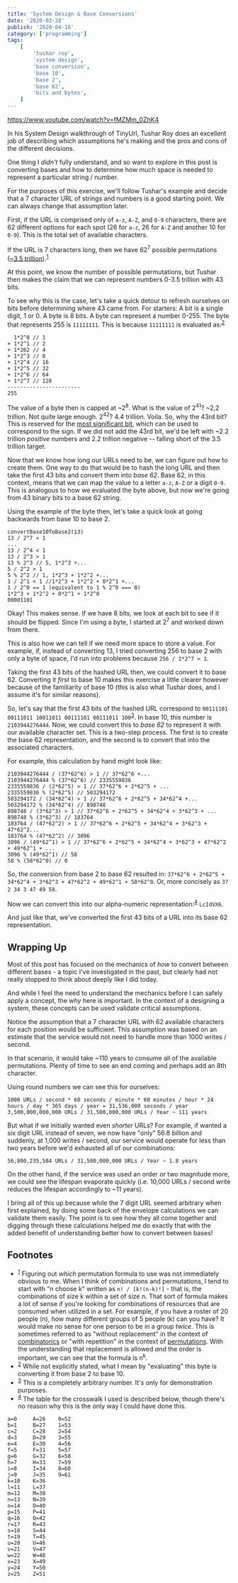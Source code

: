 ```yaml
---
title: 'System Design & Base Conversions'
date: '2020-03-28'
publish: '2020-04-16'
category: ['programming']
tags:
    [
        'tushar roy',
        'system design',
        'base conversion',
        'base 10',
        'base 2',
        'base 62',
        'bits and bytes',
    ]
---
```


https://www.youtube.com/watch?v=fMZMm_0ZhK4

In his System Design walkthrough of TinyUrl, Tushar Roy does an excellent job of describing which assumptions he's making and the pros and cons of the different decisions.

One thing I _didn't_ fully understand, and so want to explore in this post is converting bases and how to determine how much space is needed to represent a particular string / number.

For the purposes of this exercise, we'll follow Tushar's example and decide that a 7 character URL of strings and numbers is a good starting point. We can always change that assumption later.

First, if the URL is comprised only of `a-z`, `A-Z`, and `0-9` characters, there are 62 different options for each spot (26 for `a-z`, 26 for `A-Z` and another 10 for `0-9`). This is the total set of available characters.

If the URL is 7 characters long, then we have 62<sup>7</sup> possible permutations ([~3.5 trillion](https://www.hackmath.net/en/calculator/combinations-and-permutations?n=62&k=7&order=1&repeat=1)).<sup>[1](#footnotes)</sup><a id="fn1"></a>

At this point, we know the number of possible permutations, but Tushar then makes the claim that we can represent numbers 0-3.5 trillion with 43 bits.

To see why this is the case, let's take a quick detour to refresh ourselves on bits before determining where 43 came from. For starters: A bit is a single digit, 1 or 0. A byte is 8 bits. A byte can represent a number 0-255. The byte that represents 255 is `11111111`. This is because `11111111` is evaluated as:<sup>[2](#footnotes)</sup><a id="fn2"></a>

```
  1*2^0 // 1
+ 1*2^1 // 2
+ 1*262 // 4
+ 1*2^3 // 8
+ 1*2^4 // 16
+ 1*2^5 // 32
+ 1*2^6 // 64
+ 1*2^7 // 128
-----------------------
255
```

The value of a byte then is capped at ~2<sup>8</sup>. What is the value of 2<sup>41</sup>? ~2,2 trillion. Not quite large enough. 2<sup>42</sup>? 4.4 trillion. Voila. So, why the 43rd bit? This is reserved for the [most significant bit](https://en.wikipedia.org/wiki/Bit_numbering), which can be used to correspond to the sign. If we did not add the 43rd bit, we'd be left with ~2.2 trillion _positive_ numbers and 2.2 trillion negative -- falling short of the 3.5 trillion target.

Now that we know how long our URLs need to be, we can figure out how to create them. One way to do that would be to hash the long URL and then take the first 43 bits and convert them into _base 62_. Base 62, in this context, means that we can map the value to a letter `a-z`, `A-Z` or a digit `0-9`. This is analogous to how we evaluated the byte above, but now we're going from 43 binary bits to a base 62 string.

Using the example of the byte then, let's take a quick look at going backwards from base 10 to base 2.

```
convertBase10ToBase2(13)
13 / 2^7 < 1
...
13 / 2^4 < 1
13 / 2^3 > 1
13 % 2^3 // 5, 1*2^3 +...
5 / 2^2 > 1
5 % 2^2 // 1, 1*2^3 + 1*2^2 +...
1 / 2^1 < 1 //1*2^3 + 1*2^2 + 0*2^1 +...
1 / 2^0 == 1 (equivalent to 1 % 2^0 === 0)
1*2^3 + 1*2^2 + 0*2^1 + 1*2^0
00001101
```

Okay! This makes sense. If we have 8 bits, we look at each bit to see if it should be flipped. Since I'm using a byte, I started at 2<sup>7</sup> and worked down from there.

This is also how we can tell if we need more space to store a value. For example, if, instead of converting 13, I tried converting 256 to base 2 with only a byte of space, I'd run into problems because `256 / 1*2^7 > 1`.

Taking the first 43 bits of the hashed URL then, we could convert it to base 62. Converting it _first_ to base 10 makes this exercise a little clearer however because of the familiarity of base 10 (this is also what Tushar does, and I assume it's for similar reasons).

So, let's say that the first 43 bits of the hashed URL correspond to `00111101 00111011 10011011 00111101 00111011 100`<sup>[3](#footnotes)</sup><a id="fn3"></a>. In base 10, this number is `2103944276444`. Now, we could convert this to _base 62_ to represent it with our available character set. This is a two-step process. The first is to create the base 62 representation, and the second is to convert that into the associated characters.

For example, this calculation by hand might look like:

```
2103944276444 / (37*62^6) > 1 // 37*62^6 +...
2103944276444 % (37*62^6) // 2335559836
2335559836 / (2*62^5) > 1 // 37*62^6 + 2*62^5 + ...
2335559836 % (2*62^5) // 503294172
503294172 / (34*62^4) > 1 // 37*62^6 + 2*62^5 + 34*62^4 +...
503294172 % (34*62^4) // 898748
898748 / (3*62^3) > 1 // 37*62^6 + 2*62^5 + 34*62^4 + 3*62^3 + ...
898748 % (3*62^3) // 183764
183764 / (47*62^2) > 1 // 37*62^6 + 2*62^5 + 34*62^4 + 3*62^3 + 47*62^2...
183764 % (47*62^2) // 3096
3096 / (49*62^1) > 1 // 37*62^6 + 2*62^5 + 34*62^4 + 3*62^3 + 47*62^2 + 49*62^1 + ...
3096 % (49*62^1) // 58
58 % (58*62^0) // 0
```

So, the conversion from base 2 to base 62 resulted in: `37*62^6 + 2*62^5 + 34*62^4 + 3*62^3 + 47*62^2 + 49*62^1 + 58*62^0`. Or, more concisely as `37 2 34 3 47 49 58`.

Now we can convert this into our alpha-numeric representation:<sup>[4](#footnotes)</sup><a id="fn4"></a> `LcIdVX6`.

And just like that, we've converted the first 43 bits of a URL into its base 62 representation.

## Wrapping Up

Most of this post has focused on the mechanics of _how_ to convert between different bases - a topic I've investigated in the past, but clearly had not really stopped to think about deeply like I did today.

And while I feel the need to understand the mechanics before I can safely apply a concept, the _why_ here is important. In the context of a designing a system, these concepts can be used validate critical assumptions.

Notice the assumption that a 7 character URL with 62 available characters for each position would be sufficient. This assumption was based on an estimate that the service would not need to handle more than 1000 writes / second.

In that scenario, it would take ~110 years to consume all of the available permutations. Plenty of time to see an end coming and perhaps add an 8th character.

Using round numbers we can see this for ourselves:

```
1000 URLs / second * 60 seconds / minute * 60 minutes / hour * 24 hours / day * 365 days / year = 31,536,000 seconds / year
3,500,000,000,000 URLs / 31,500,000,000 URLs / Year ~ 111 years
```

But what if we initially wanted even _shorter_ URLs? For example, if wanted a six digit URL instead of seven, we now have "only" 56.8 billion and suddenly, at 1,000 writes / second, our service would operate for less than two years before we'd exhausted all of our combinations:

```
56,800,235,584 URLs / 31,500,000,000 URLs / Year ~ 1.8 years
```

On the other hand, if the service was used an order or two magnitude more, we could see the lifespan evaporate quickly (i.e. 10,000 URLs / second write reduces the lifespan accordingly to ~11 years).

I bring all of this up because while the 7 digit URL seemed arbitrary when first explained, by doing some back of the envelope calculations we can validate them easily. The point is to see how they all come together and digging through these calculations helped me do exactly that with the added benefit of understanding better how to convert between bases!

## Footnotes

-   <sup>[1](#fn1)</sup> Figuring out _which_ permutation formula to use was not immediately obvious to me. When I think of combinations and permutations, I tend to start with "n choose k" written as `n! / [k!(n-k)!]` - that is, the combinations of size k within a set of size n. That sort of formula makes a lot of sense if you're looking for combinations of resources that are consumed when utilized in a set. For example, if you have a roster of 20 people (n), how many different groups of 5 people (k) can you have? It would make no sense for one person to be in a group _twice_. This is sometimes referred to as "without replacement" in the context of [combinatorics](https://en.wikipedia.org/wiki/Combination) or "with repetition" in the context of [permutations](https://en.wikipedia.org/wiki/Permutation). With the understanding that replacement is allowed _and_ the order is important, we can see that the formula is n<sup>k</sup>.
-   <sup>[2](#fn2)</sup> While not explicitly stated, what I mean by "evaluating" this byte is converting it from base 2 to base 10.
-   <sup>[3](#fn3)</sup> This is a completely arbitrary number. It's only for demonstration purposes.
-   <sup>[4](#fn4)</sup> The table for the crosswalk I used is described below, though there's no reason why this is the only way I could have done this.

```
a=0     A=26    0=52
b=1     B=27    1=53
c=2     C=28    2=54
d=3     D=29    3=55
e=4     E=30    4=56
f=5     F=31    5=57
g=6     G=32    6=58
h=7     H=33    7=59
i=8     I=34    8=60
j=9     J=35    9=61
k=10    K=36
l=11    L=37
m=12    M=38
n=13    N=39
o=14    O=40
p=15    P=41
q=16    Q=42
r=17    R=43
s=18    S=44
t=19    T=45
u=20    U=46
v=21    V=47
w=22    W=48
x=23    X=49
y=24    Y=50
z=25    Z=51
```

